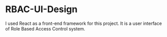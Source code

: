 # RBAC-UI-Design
I used React as a front-end framework for this project. It is a user interface of Role Based Access Control system.
